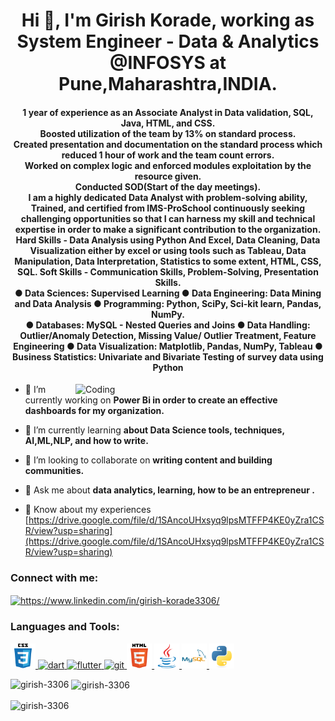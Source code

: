 <!--[![MasterHead](https://i.pinimg.com/originals/fc/71/63/fc71635c7f1b09ed30413f59bb749582.gif)]-->
<h1 align="center">Hi 👋, I'm Girish Korade, working as System Engineer - Data & Analytics @INFOSYS at Pune,Maharashtra,INDIA.</h1>
<h4 align="center">1 year of experience as an Associate Analyst in Data validation, SQL, Java, HTML, and CSS.<br> Boosted utilization of the team by 13% on standard process.<br> Created presentation and documentation on the standard process which reduced 1 hour of work and the team count errors.<br> Worked on complex logic and enforced modules exploitation by the resource given.<br> Conducted SOD(Start of the day meetings).<br> I am a highly dedicated Data Analyst with problem-solving ability, Trained, and certified from IMS-ProSchool continuously seeking challenging opportunities so that I can harness my skill and technical expertise in order to make a significant contribution to the organization.<br> Hard Skills - Data Analysis using Python And Excel, Data Cleaning, Data Visualization either by excel or using tools such as Tableau, Data Manipulation, Data Interpretation, Statistics to some extent, HTML, CSS, SQL. Soft Skills - Communication Skills, Problem-Solving, Presentation Skills.<br> ● Data Sciences: Supervised Learning ● Data Engineering: Data Mining and Data Analysis ● Programming: Python, SciPy, Sci-kit learn, Pandas, NumPy.<br> ● Databases: MySQL - Nested Queries and Joins ● Data Handling: Outlier/Anomaly Detection, Missing Value/ Outlier Treatment, Feature Engineering ● Data Visualization: Matplotlib, Pandas, NumPy, Tableau ● Business Statistics: Univariate and Bivariate Testing of survey data using Python</h4>

<img align="right" alt="Coding" width="400" src="https://cdn.dribbble.com/users/5690231/screenshots/16191500/media/4fbd0ec22f13a3521bb37cc5fe8b1cb3.gif">

- 🔭 I’m currently working on **Power Bi in order to create an effective dashboards for my organization.**

- 🌱 I’m currently learning **about Data Science tools, techniques, AI,ML,NLP, and how to write.**

- 👯 I’m looking to collaborate on **writing content and building communities.**

- 💬 Ask me about **data analytics, learning, how to be an entrepreneur .**

- 📄 Know about my experiences [https://drive.google.com/file/d/1SAncoUHxsyq9lpsMTFFP4KE0yZra1CSR/view?usp=sharing](https://drive.google.com/file/d/1SAncoUHxsyq9lpsMTFFP4KE0yZra1CSR/view?usp=sharing)


<h3 align="left">Connect with me:</h3>
<p align="left">
<a href="https://linkedin.com/in/https://www.linkedin.com/in/girish-korade3306/" target="blank"><img align="center" src="https://raw.githubusercontent.com/rahuldkjain/github-profile-readme-generator/master/src/images/icons/Social/linked-in-alt.svg" alt="https://www.linkedin.com/in/girish-korade3306/" height="30" width="40" /></a>
</p>

<h3 align="left">Languages and Tools:</h3>
<p align="left"> <a href="https://www.w3schools.com/css/" target="_blank" rel="noreferrer"> <img src="https://raw.githubusercontent.com/devicons/devicon/master/icons/css3/css3-original-wordmark.svg" alt="css3" width="40" height="40"/> </a> <a href="https://dart.dev" target="_blank" rel="noreferrer"> <img src="https://www.vectorlogo.zone/logos/dartlang/dartlang-icon.svg" alt="dart" width="40" height="40"/> </a> <a href="https://flutter.dev" target="_blank" rel="noreferrer"> <img src="https://www.vectorlogo.zone/logos/flutterio/flutterio-icon.svg" alt="flutter" width="40" height="40"/> </a> <a href="https://git-scm.com/" target="_blank" rel="noreferrer"> <img src="https://www.vectorlogo.zone/logos/git-scm/git-scm-icon.svg" alt="git" width="40" height="40"/> </a> <a href="https://www.w3.org/html/" target="_blank" rel="noreferrer"> <img src="https://raw.githubusercontent.com/devicons/devicon/master/icons/html5/html5-original-wordmark.svg" alt="html5" width="40" height="40"/> </a> <a href="https://www.java.com" target="_blank" rel="noreferrer"> <img src="https://raw.githubusercontent.com/devicons/devicon/master/icons/java/java-original.svg" alt="java" width="40" height="40"/> </a> <a href="https://www.mysql.com/" target="_blank" rel="noreferrer"> <img src="https://raw.githubusercontent.com/devicons/devicon/master/icons/mysql/mysql-original-wordmark.svg" alt="mysql" width="40" height="40"/> </a> <a href="https://www.python.org" target="_blank" rel="noreferrer"> <img src="https://raw.githubusercontent.com/devicons/devicon/master/icons/python/python-original.svg" alt="python" width="40" height="40"/> </a> </p>

<p><img align="left" src="https://github-readme-stats.vercel.app/api/top-langs?username=girish-3306&show_icons=true&locale=en&layout=compact" alt="girish-3306" /></p>

<p>&nbsp;<img align="center" src="https://github-readme-stats.vercel.app/api?username=girish-3306&show_icons=true&locale=en" alt="girish-3306" /></p>

<p><img align="center" src="https://github-readme-streak-stats.herokuapp.com/?user=girish-3306&" alt="girish-3306" /></p>


